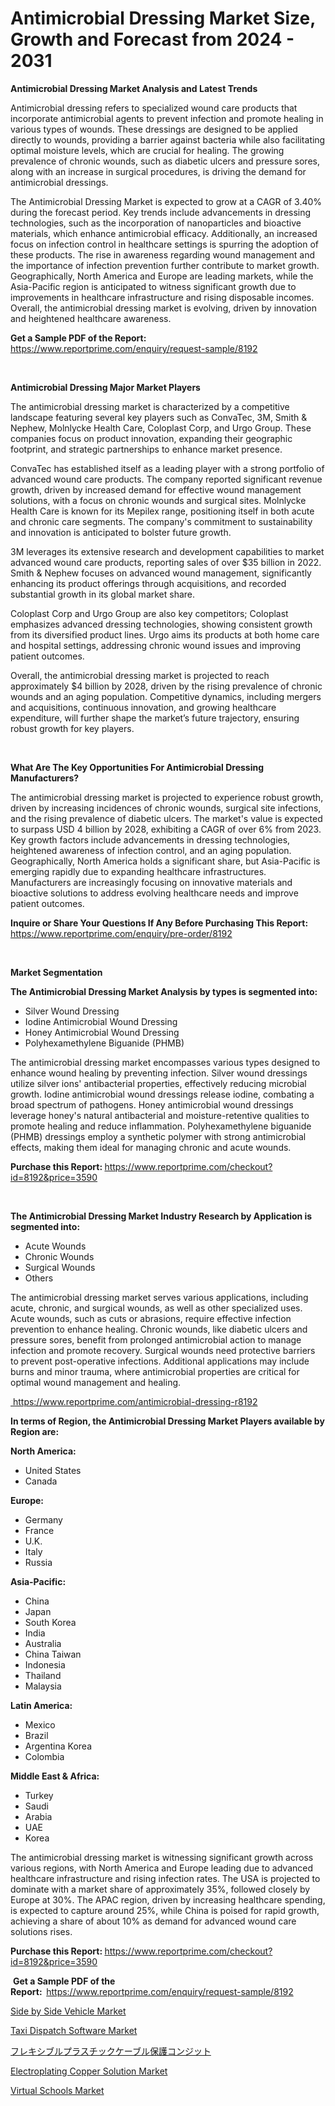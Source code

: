 <p><h1>Antimicrobial Dressing Market Size, Growth and Forecast from 2024 - 2031</h1></p><p><strong>Antimicrobial Dressing Market Analysis and Latest Trends</strong></p>
<p><p>Antimicrobial dressing refers to specialized wound care products that incorporate antimicrobial agents to prevent infection and promote healing in various types of wounds. These dressings are designed to be applied directly to wounds, providing a barrier against bacteria while also facilitating optimal moisture levels, which are crucial for healing. The growing prevalence of chronic wounds, such as diabetic ulcers and pressure sores, along with an increase in surgical procedures, is driving the demand for antimicrobial dressings.</p><p>The Antimicrobial Dressing Market is expected to grow at a CAGR of 3.40% during the forecast period. Key trends include advancements in dressing technologies, such as the incorporation of nanoparticles and bioactive materials, which enhance antimicrobial efficacy. Additionally, an increased focus on infection control in healthcare settings is spurring the adoption of these products. The rise in awareness regarding wound management and the importance of infection prevention further contribute to market growth. Geographically, North America and Europe are leading markets, while the Asia-Pacific region is anticipated to witness significant growth due to improvements in healthcare infrastructure and rising disposable incomes. Overall, the antimicrobial dressing market is evolving, driven by innovation and heightened healthcare awareness.</p></p>
<p><strong>Get a Sample PDF of the Report:&nbsp;</strong> <a href="https://www.reportprime.com/enquiry/request-sample/8192">https://www.reportprime.com/enquiry/request-sample/8192</a></p>
<p>&nbsp;</p>
<p><strong>Antimicrobial Dressing Major Market Players</strong></p>
<p><p>The antimicrobial dressing market is characterized by a competitive landscape featuring several key players such as ConvaTec, 3M, Smith & Nephew, Molnlycke Health Care, Coloplast Corp, and Urgo Group. These companies focus on product innovation, expanding their geographic footprint, and strategic partnerships to enhance market presence.</p><p>ConvaTec has established itself as a leading player with a strong portfolio of advanced wound care products. The company reported significant revenue growth, driven by increased demand for effective wound management solutions, with a focus on chronic wounds and surgical sites. Molnlycke Health Care is known for its Mepilex range, positioning itself in both acute and chronic care segments. The company's commitment to sustainability and innovation is anticipated to bolster future growth.</p><p>3M leverages its extensive research and development capabilities to market advanced wound care products, reporting sales of over $35 billion in 2022. Smith & Nephew focuses on advanced wound management, significantly enhancing its product offerings through acquisitions, and recorded substantial growth in its global market share. </p><p>Coloplast Corp and Urgo Group are also key competitors; Coloplast emphasizes advanced dressing technologies, showing consistent growth from its diversified product lines. Urgo aims its products at both home care and hospital settings, addressing chronic wound issues and improving patient outcomes.</p><p>Overall, the antimicrobial dressing market is projected to reach approximately $4 billion by 2028, driven by the rising prevalence of chronic wounds and an aging population. Competitive dynamics, including mergers and acquisitions, continuous innovation, and growing healthcare expenditure, will further shape the market’s future trajectory, ensuring robust growth for key players.</p></p>
<p>&nbsp;</p>
<p><strong>What Are The Key Opportunities For Antimicrobial Dressing Manufacturers?</strong></p>
<p><p>The antimicrobial dressing market is projected to experience robust growth, driven by increasing incidences of chronic wounds, surgical site infections, and the rising prevalence of diabetic ulcers. The market's value is expected to surpass USD 4 billion by 2028, exhibiting a CAGR of over 6% from 2023. Key growth factors include advancements in dressing technologies, heightened awareness of infection control, and an aging population. Geographically, North America holds a significant share, but Asia-Pacific is emerging rapidly due to expanding healthcare infrastructures. Manufacturers are increasingly focusing on innovative materials and bioactive solutions to address evolving healthcare needs and improve patient outcomes.</p></p>
<p><strong>Inquire or Share Your Questions If Any Before Purchasing This Report:</strong> <a href="https://www.reportprime.com/enquiry/pre-order/8192">https://www.reportprime.com/enquiry/pre-order/8192</a></p>
<p>&nbsp;</p>
<p><strong>Market Segmentation</strong></p>
<p><strong>The Antimicrobial Dressing Market Analysis by types is segmented into:</strong></p>
<p><ul><li>Silver Wound Dressing</li><li>Iodine Antimicrobial Wound Dressing</li><li>Honey Antimicrobial Wound Dressing</li><li>Polyhexamethylene Biguanide (PHMB)</li></ul></p>
<p><p>The antimicrobial dressing market encompasses various types designed to enhance wound healing by preventing infection. Silver wound dressings utilize silver ions' antibacterial properties, effectively reducing microbial growth. Iodine antimicrobial wound dressings release iodine, combating a broad spectrum of pathogens. Honey antimicrobial wound dressings leverage honey's natural antibacterial and moisture-retentive qualities to promote healing and reduce inflammation. Polyhexamethylene biguanide (PHMB) dressings employ a synthetic polymer with strong antimicrobial effects, making them ideal for managing chronic and acute wounds.</p></p>
<p><strong>Purchase this Report:&nbsp;</strong><a href="https://www.reportprime.com/checkout?id=8192&price=3590">https://www.reportprime.com/checkout?id=8192&price=3590</a></p>
<p>&nbsp;</p>
<p><strong>The Antimicrobial Dressing Market Industry Research by Application is segmented into:</strong></p>
<p><ul><li>Acute Wounds</li><li>Chronic Wounds</li><li>Surgical Wounds</li><li>Others</li></ul></p>
<p><p>The antimicrobial dressing market serves various applications, including acute, chronic, and surgical wounds, as well as other specialized uses. Acute wounds, such as cuts or abrasions, require effective infection prevention to enhance healing. Chronic wounds, like diabetic ulcers and pressure sores, benefit from prolonged antimicrobial action to manage infection and promote recovery. Surgical wounds need protective barriers to prevent post-operative infections. Additional applications may include burns and minor trauma, where antimicrobial properties are critical for optimal wound management and healing.</p></p>
<p><a href="https://www.reportprime.com/antimicrobial-dressing-r8192">&nbsp;https://www.reportprime.com/antimicrobial-dressing-r8192</a></p>
<p><strong>In terms of Region, the Antimicrobial Dressing Market Players available by Region are:</strong></p>
<p>
    <p> <strong> North America: </strong>
        <ul>
            <li>United States</li>
            <li>Canada</li>
        </ul>
        </p> 
    <p> <strong> Europe: </strong>
        <ul>
            <li>Germany</li>
            <li>France</li>
            <li>U.K.</li>
            <li>Italy</li>
            <li>Russia</li>
        </ul>
        </p> 
    <p> <strong> Asia-Pacific: </strong>
        <ul>
            <li>China</li>
            <li>Japan</li>
            <li>South Korea</li>
            <li>India</li>
            <li>Australia</li>
            <li>China Taiwan</li>
            <li>Indonesia</li>
            <li>Thailand</li>
            <li>Malaysia</li>
        </ul>
        </p> 
    <p> <strong> Latin America: </strong>
        <ul>
            <li>Mexico</li>
            <li>Brazil</li>
            <li>Argentina Korea</li>
            <li>Colombia</li>
        </ul>
        </p> 
    <p> <strong> Middle East & Africa: </strong>
        <ul>
            <li>Turkey</li>
            <li>Saudi</li>
            <li>Arabia</li>
            <li>UAE</li>
            <li>Korea</li>
        </ul>
    </p>
    </p>
<p><p>The antimicrobial dressing market is witnessing significant growth across various regions, with North America and Europe leading due to advanced healthcare infrastructure and rising infection rates. The USA is projected to dominate with a market share of approximately 35%, followed closely by Europe at 30%. The APAC region, driven by increasing healthcare spending, is expected to capture around 25%, while China is poised for rapid growth, achieving a share of about 10% as demand for advanced wound care solutions rises.</p></p>
<p><strong>Purchase this Report: </strong><a href="https://www.reportprime.com/checkout?id=8192&price=3590">https://www.reportprime.com/checkout?id=8192&price=3590</a></p>
<p>&nbsp;<strong>Get a Sample PDF of the Report:&nbsp;&nbsp;</strong><a href="https://www.reportprime.com/enquiry/request-sample/8192">https://www.reportprime.com/enquiry/request-sample/8192</a></p>
<p><strong></strong></p>
<p><p><a href="https://medium.com/@othaleffler24/the-market-for-side-by-side-vehicle-market-is-examined-in-this-report-along-with-the-factors-646980bd4f60">Side by Side Vehicle Market</a></p><p><a href="https://www.linkedin.com/pulse/taxi-dispatch-software-market-growth-segmentation-regional-cjdlc?trackingId=NhPNtu4QSciBOtymn1TnyQ%3D%3D">Taxi Dispatch Software Market</a></p><p><a href="https://medium.com/@raap8632/flexible-plastic-cable-protection-conduits-market-%E3%81%AF-%E3%82%B3%E3%82%B9%E3%83%88%E7%AE%A1%E7%90%86%E3%81%A8%E5%8A%B9%E7%8E%87%E5%90%91%E4%B8%8A%E3%82%92%E5%84%AA%E5%85%88%E3%81%97%E3%81%BE%E3%81%99-cf7bc4d4c593">フレキシブルプラスチックケーブル保護コンジット</a></p><p><a href="https://issuu.com/reportprime-2/docs/electroplating-copper-solution-mark_9f155e7b8b6c26">Electroplating Copper Solution Market</a></p><p><a href="https://www.linkedin.com/pulse/virtual-schools-market-overview-regional-outlook-competitive-ev3yc?trackingId=6ZV3%2BbveQyqF0AOGjLb24A%3D%3D">Virtual Schools Market</a></p></p>